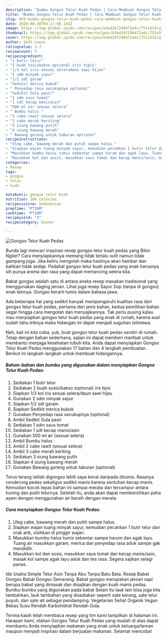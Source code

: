 ```yaml
---
description: "Bumbu Gongso Telur Kuah Pedas | Cara Membuat Gongso Telur Kuah Pedas Yang Lezat"
title: "Bumbu Gongso Telur Kuah Pedas | Cara Membuat Gongso Telur Kuah Pedas Yang Lezat"
slug: 859-bumbu-gongso-telur-kuah-pedas-cara-membuat-gongso-telur-kuah-pedas-yang-lezat
date: 2020-08-30T04:17:09.143Z
image: https://img-global.cpcdn.com/recipes/b3ed347296472a4c/751x532cq70/gongso-telur-kuah-pedas-foto-resep-utama.jpg
thumbnail: https://img-global.cpcdn.com/recipes/b3ed347296472a4c/751x532cq70/gongso-telur-kuah-pedas-foto-resep-utama.jpg
cover: https://img-global.cpcdn.com/recipes/b3ed347296472a4c/751x532cq70/gongso-telur-kuah-pedas-foto-resep-utama.jpg
author: Seth Lewis
ratingvalue: 3.7
reviewcount: 5
recipeingredient:
- "1 butir telur"
- "2 buah sosisbakso optional iris tipis"
- "1/3 kol iris sesuai seleradaun sawi hijau"
- "2 sdm minyak sayur"
- "1/2 sdt garam"
- "Sedikit merica bubuk"
- " Penyedap rasa secukupnya optional"
- "Sedikit Gula pasir"
- "1 sdm saus tomat"
- "1 sdt kecap manisasin"
- "500 ml air sesuai selera"
- " Bumbu halus "
- "2 cabe rawit sesuai selera"
- "3 cabe merah keriting"
- "3 siung bawang putih"
- "4 siung bawang merah"
- " Bawang goreng untuk taburan optional"
recipeinstructions:
- "Uleg cabe, bawang merah dan putih sampe halus."
- "Siapkan wajan tuang minyak sayur, kemudian pecahkan 1 butir telur dan orak arik, sisihkan di pinggir wajan."
- "Masukkan bumbu halus tumis sebentar sampe harum dan agak layu. Tuang air masukkan garam, merica dan penyedap rasa aduk sampe gak mendidih."
- "Masukkan kol dan sosis, masukkan saus tomat dan kecap manis/asin, masak kol sampe agak layu aduk dan tes rasa. Segera sajikan selagi panas.."
categories:
- Resep
tags:
- gongso
- telur
- kuah

katakunci: gongso telur kuah 
nutrition: 186 calories
recipecuisine: Indonesian
preptime: "PT30M"
cooktime: "PT38M"
recipeyield: "3"
recipecategory: Dinner

---
```



![Gongso Telur Kuah Pedas](https://img-global.cpcdn.com/recipes/b3ed347296472a4c/751x532cq70/gongso-telur-kuah-pedas-foto-resep-utama.jpg)

Bunda lagi mencari inspirasi resep gongso telur kuah pedas yang Bikin Ngiler? Cara menyiapkannya memang tidak terlalu sulit namun tidak gampang juga. Jika keliru mengolah maka hasilnya akan hambar dan bahkan tidak sedap. Padahal gongso telur kuah pedas yang enak harusnya sih punya aroma dan rasa yang dapat memancing selera kita.

Babat gongso adalah satu di antara aneka resep masakan tradisional yang menggunakan daging jeroan. Lihat juga resep Sayur Sop (tanpa di gongso) enak lainnya. Gongso berarti tumis dalam bahasa jawa.

Ada beberapa hal yang sedikit banyak mempengaruhi kualitas rasa dari gongso telur kuah pedas, pertama dari jenis bahan, kedua pemilihan bahan segar hingga cara mengolah dan menyajikannya. Tak perlu pusing kalau mau menyiapkan gongso telur kuah pedas yang enak di rumah, karena asal sudah tahu triknya maka hidangan ini dapat menjadi suguhan istimewa.


Nah, kali ini kita coba, yuk, buat gongso telur kuah pedas sendiri di rumah. Tetap dengan bahan sederhana, sajian ini dapat memberi manfaat untuk membantu menjaga kesehatan tubuh kita. Anda dapat menyiapkan Gongso Telur Kuah Pedas menggunakan 17 bahan dan 4 langkah pembuatan. Berikut ini langkah-langkah untuk membuat hidangannya.

<!--inarticleads1-->

##### Bahan-bahan dan bumbu yang digunakan dalam menyiapkan Gongso Telur Kuah Pedas:

1. Sediakan 1 butir telur
1. Sediakan 2 buah sosis/bakso (optional) iris tipis
1. Siapkan 1/3 kol iris sesuai selera/daun sawi hijau
1. Gunakan 2 sdm minyak sayur
1. Siapkan 1/2 sdt garam
1. Siapkan Sedikit merica bubuk
1. Gunakan  Penyedap rasa secukupnya (optional)
1. Ambil Sedikit Gula pasir
1. Sediakan 1 sdm saus tomat
1. Sediakan 1 sdt kecap manis/asin
1. Gunakan 500 ml air (sesuai selera)
1. Ambil  Bumbu halus :
1. Ambil 2 cabe rawit (sesuai selera)
1. Ambil 3 cabe merah keriting
1. Sediakan 3 siung bawang putih
1. Siapkan 4 siung bawang merah
1. Gunakan  Bawang goreng untuk taburan (optional)


Terus terang istilah digongso lebih saya kenal daripada ditumis. Rasanya cenderung pedas sekaligus sedikit manis karena sentuhan kecap manis. Kemudian kocok lepas bahan ini sampai merata dan tercampur antara kuning dan putih telurnya. Setelah itu, anda akan dapat membersihkan paha ayam dengan menggunakan air bersih dengan merata. 

<!--inarticleads2-->

##### Cara menyiapkan Gongso Telur Kuah Pedas:

1. Uleg cabe, bawang merah dan putih sampe halus.
1. Siapkan wajan tuang minyak sayur, kemudian pecahkan 1 butir telur dan orak arik, sisihkan di pinggir wajan.
1. Masukkan bumbu halus tumis sebentar sampe harum dan agak layu. Tuang air masukkan garam, merica dan penyedap rasa aduk sampe gak mendidih.
1. Masukkan kol dan sosis, masukkan saus tomat dan kecap manis/asin, masak kol sampe agak layu aduk dan tes rasa. Segera sajikan selagi panas..


Ide Usaha Simple Telur Asin Tanpa Abu Tanpa Batu Bata. Resep Babat Gongso Babat Gongso Semarang. Babat gongso merupakan jeroan sapi berupa babat yang dimasak dan disajikan dengan kuah manis pedas. Bumbu-bumbu yang digunakan pada babat Selain itu lauk lain bisa juga kita tambahkan, lauk tambahan yang disediakan seperti sate kerang, sate telur puyuh, dan sate ati sebagai pendamping. Vegetarian Sehat Organik Vegan Bebas Susu Rendah Karbohidrat Rendah Gula. 

Terima kasih telah membaca resep yang tim kami tampilkan di halaman ini. Harapan kami, olahan Gongso Telur Kuah Pedas yang mudah di atas dapat membantu Anda menyiapkan makanan yang enak untuk keluarga/teman maupun menjadi inspirasi dalam berjualan makanan. Selamat mencoba!
